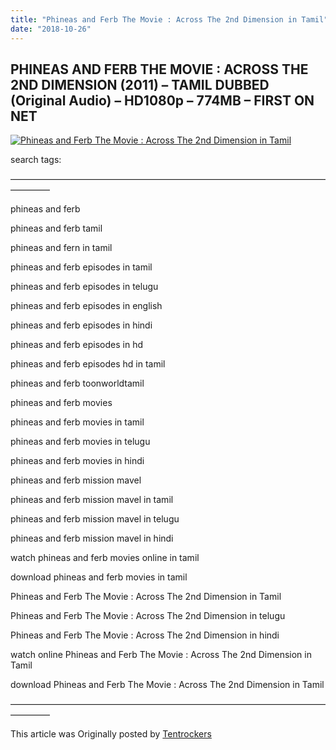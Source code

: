 ```yaml
---
title: "Phineas and Ferb The Movie : Across The 2nd Dimension in Tamil"
date: "2018-10-26"
---
```


## PHINEAS AND FERB THE MOVIE : ACROSS THE 2ND DIMENSION (2011) – TAMIL DUBBED (Original Audio) – HD1080p – 774MB – FIRST ON NET

[![Phineas and Ferb The Movie : Across The 2nd Dimension in Tamil](https://4.bp.blogspot.com/-HD0sZ30z6AI/W8ihvAwfaWI/AAAAAAAAARE/oWj6vtxpQuA0jRxrh4p4HWuOGcwh6MGMACLcBGAs/s320/PHINEAS%2BAND%2BFERB%2B2ND%2BDIMENSION.jpg "Phineas and Ferb The Movie : Across The 2nd Dimension in Tamil")](https://4.bp.blogspot.com/-HD0sZ30z6AI/W8ihvAwfaWI/AAAAAAAAARE/oWj6vtxpQuA0jRxrh4p4HWuOGcwh6MGMACLcBGAs/s1600/PHINEAS%2BAND%2BFERB%2B2ND%2BDIMENSION.jpg)

search tags:

————————————————————————————————————————–

phineas and ferb

phineas and ferb tamil

phineas and fern in tamil

phineas and ferb episodes in tamil

phineas and ferb episodes in telugu

phineas and ferb episodes in english

phineas and ferb episodes in hindi

phineas and ferb episodes in hd

phineas and ferb episodes hd in tamil

phineas and ferb toonworldtamil

phineas and ferb movies

phineas and ferb movies in tamil

phineas and ferb movies in telugu

phineas and ferb movies in hindi

phineas and ferb mission mavel 

phineas and ferb mission mavel in tamil

phineas and ferb mission mavel in telugu

phineas and ferb mission mavel in hindi

watch phineas and ferb movies online in tamil

download phineas and ferb movies in tamil

Phineas and Ferb The Movie : Across The 2nd Dimension in Tamil

Phineas and Ferb The Movie : Across The 2nd Dimension in telugu

Phineas and Ferb The Movie : Across The 2nd Dimension in hindi

watch online Phineas and Ferb The Movie : Across The 2nd Dimension in Tamil

download Phineas and Ferb The Movie : Across The 2nd Dimension in Tamil

————————————————————————————————————————–

This article was Originally posted by [Tentrockers](https://tentrockers.blogspot.com/)
